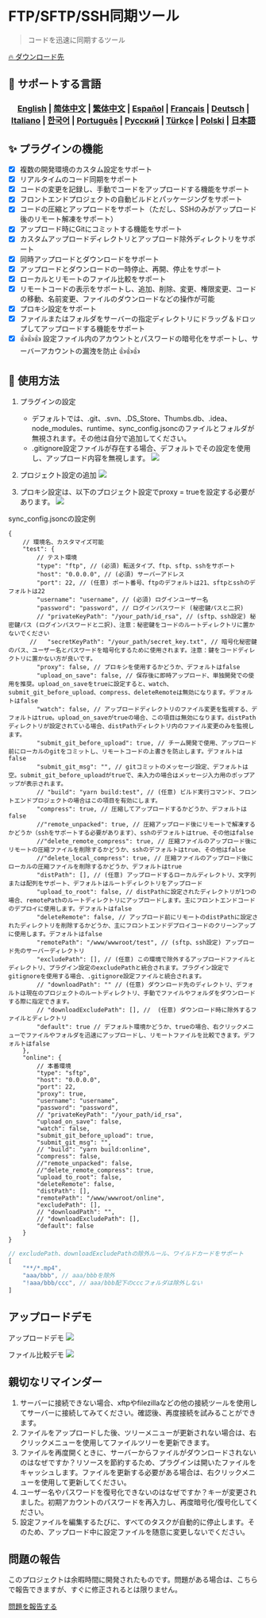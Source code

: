 # FTP/SFTP/SSH同期ツール

> コードを迅速に同期するツール

[🔥 ダウンロード先](https://marketplace.visualstudio.com/items?itemName=oorzc.ssh-tools)

## 🎉 サポートする言語

<h3 align="center">
    <a href="https://github.com/oorzc/vscode_sync_tool/blob/main/lang/en.md">English</a> |
    <a href="https://github.com/oorzc/vscode_sync_tool/blob/main/lang/zh.md">简体中文</a> |
    <a href="https://github.com/oorzc/vscode_sync_tool/blob/main/lang/zh-tw.md">繁体中文</a> |
    <a href="https://github.com/oorzc/vscode_sync_tool/blob/main/lang/es.md">Español</a> |
    <a href="https://github.com/oorzc/vscode_sync_tool/blob/main/lang/fr.md">Français</a> |
    <a href="https://github.com/oorzc/vscode_sync_tool/blob/main/lang/de.md">Deutsch</a> |
    <a href="https://github.com/oorzc/vscode_sync_tool/blob/main/lang/it.md">Italiano</a> |
    <a href="https://github.com/oorzc/vscode_sync_tool/blob/main/lang/ko.md">한국어</a> |
    <a href="https://github.com/oorzc/vscode_sync_tool/blob/main/lang/pt.md">Português</a> |
    <a href="https://github.com/oorzc/vscode_sync_tool/blob/main/lang/ru.md">Pусский</a> |
    <a href="https://github.com/oorzc/vscode_sync_tool/blob/main/lang/tr.md">Türkçe</a> |
    <a href="https://github.com/oorzc/vscode_sync_tool/blob/main/lang/pl.md">Polski</a> |
    <a href="https://github.com/oorzc/vscode_sync_tool/blob/main/lang/ja.md">日本語</a> 
</h3>

## ✨ プラグインの機能

- [x] 複数の開発環境のカスタム設定をサポート  
- [x] リアルタイムのコード同期をサポート  
- [x] コードの変更を記録し、手動でコードをアップロードする機能をサポート  
- [x] フロントエンドプロジェクトの自動ビルドとパッケージングをサポート  
- [x] コードの圧縮とアップロードをサポート（ただし、SSHのみがアップロード後のリモート解凍をサポート）  
- [x] アップロード時にGitにコミットする機能をサポート  
- [x] カスタムアップロードディレクトリとアップロード除外ディレクトリをサポート  
- [x] 同時アップロードとダウンロードをサポート  
- [x] アップロードとダウンロードの一時停止、再開、停止をサポート  
- [x] ローカルとリモートのファイル比較をサポート  
- [x] リモートコードの表示をサポートし、追加、削除、変更、権限変更、コードの移動、名前変更、ファイルのダウンロードなどの操作が可能  
- [x] プロキシ設定をサポート  
- [x] ファイルまたはフォルダをサーバーの指定ディレクトリにドラッグ＆ドロップしてアップロードする機能をサポート  
- [x] 👍👍👍 設定ファイル内のアカウントとパスワードの暗号化をサポートし、サーバーアカウントの漏洩を防止 👍👍👍  

## 📖 使用方法

1. プラグインの設定

    - デフォルトでは、.git、.svn、.DS_Store、Thumbs.db、.idea、node_modules、runtime、sync_config.jsoncのファイルとフォルダが無視されます。その他は自分で追加してください。
    - .gitignore設定ファイルが存在する場合、デフォルトでその設定を使用し、アップロード内容を無視します。
      ![](https://cdn.jsdelivr.net/gh/oorzc/public_img@main/img/2024%2F11%2F12%2F2a2b4adc7305c7b1c84d796da57cfe81.png)

2. プロジェクト設定の追加
   ![](https://cdn.jsdelivr.net/gh/oorzc/public_img@main/img/2024%2F11%2F12%2F0aba393b99df91a094fac6c14a2aebe1.gif)

3. プロキシ設定は、以下のプロジェクト設定でproxy = trueを設定する必要があります。
   ![](https://cdn.jsdelivr.net/gh/oorzc/public_img@main/img/2024%2F11%2F12%2F9f00f0451dd2c558ad469178d0058713.png)

sync_config.jsoncの設定例

```jsonc
{
    // 環境名、カスタマイズ可能
    "test": {
        // テスト環境
        "type": "ftp", // (必須) 転送タイプ、ftp、sftp、sshをサポート
        "host": "0.0.0.0", // (必須) サーバーアドレス
        "port": 22, // (任意) ポート番号、ftpのデフォルトは21、sftpとsshのデフォルトは22
        "username": "username", // (必須) ログインユーザー名
        "password": "password", // ログインパスワード (秘密鍵パスと二択)
        // "privateKeyPath": "/your_path/id_rsa", // (sftp、ssh設定) 秘密鍵パス (ログインパスワードと二択)、注意：秘密鍵をコードのルートディレクトリに置かないでください
      //   "secretKeyPath": "/your_path/secret_key.txt", // 暗号化秘密鍵のパス、ユーザー名とパスワードを暗号化するために使用されます。注意：鍵をコードディレクトリに置かない方が良いです。
        "proxy": false, // プロキシを使用するかどうか、デフォルトはfalse
        "upload_on_save": false, // 保存後に即時アップロード、単独開発での使用を推奨。upload_on_saveをtrueに設定すると、watch、submit_git_before_upload、compress、deleteRemoteは無効になります。デフォルトはfalse
        "watch": false, // アップロードディレクトリのファイル変更を監視する、デフォルトはtrue。upload_on_saveがtrueの場合、この項目は無効になります。distPathディレクトリが設定されている場合、distPathディレクトリ内のファイル変更のみを監視します。
        "submit_git_before_upload": true, // チーム開発で使用、アップロード前にローカルのgitをコミットし、リモートコードの上書きを防止します。デフォルトはfalse
        "submit_git_msg": "", // gitコミットのメッセージ設定、デフォルトは空。submit_git_before_uploadがtrueで、未入力の場合はメッセージ入力用のポップアップが表示されます。
        // "build": "yarn build:test", // (任意) ビルド実行コマンド、フロントエンドプロジェクトの場合はこの項目を有効にします。
        "compress": true, // 圧縮してアップロードするかどうか、デフォルトはfalse
        //"remote_unpacked": true, // 圧縮アップロード後にリモートで解凍するかどうか（sshをサポートする必要があります）、sshのデフォルトはtrue、その他はfalse
        //"delete_remote_compress": true, // 圧縮ファイルのアップロード後にリモートの圧縮ファイルを削除するかどうか、sshのデフォルトはtrue、その他はfalse
        //"delete_local_compress": true, // 圧縮ファイルのアップロード後にローカルの圧縮ファイルを削除するかどうか、デフォルトはtrue
        "distPath": [], // (任意) アップロードするローカルディレクトリ、文字列または配列をサポート、デフォルトはルートディレクトリをアップロード
        "upload_to_root": false, // distPathに設定されたディレクトリが1つの場合、remotePathのルートディレクトリにアップロードします。主にフロントエンドコードのデプロイに使用します。デフォルトはfalse
        "deleteRemote": false, // アップロード前にリモートのdistPathに設定されたディレクトリを削除するかどうか、主にフロントエンドデプロイコードのクリーンアップに使用します。デフォルトはfalse
        "remotePath": "/www/wwwroot/test", // (sftp、ssh設定) アップロード先のサーバーディレクトリ
        "excludePath": [], // (任意) この環境で除外するアップロードファイルとディレクトリ、プラグイン設定のexcludePathと統合されます。プラグイン設定でgitignoreを使用する場合、.gitignore設定ファイルと統合されます。
        // "downloadPath": "" // (任意) ダウンロード先のディレクトリ、デフォルトは現在のプロジェクトのルートディレクトリ、手動でファイルやフォルダをダウンロードする際に指定できます。
        // "downloadExcludePath": [], //  (任意) ダウンロード時に除外するファイルとディレクトリ
        "default": true // デフォルト環境かどうか、trueの場合、右クリックメニューでファイルやフォルダを迅速にアップロードし、リモートファイルを比較できます。デフォルトはfalse
    },
    "online": {
        // 本番環境
        "type": "sftp",
        "host": "0.0.0.0",
        "port": 22,
        "proxy": true,
        "username": "username",
        "password": "password",
        // "privateKeyPath": "/your_path/id_rsa",
        "upload_on_save": false,
        "watch": false,
        "submit_git_before_upload": true,
        "submit_git_msg": "",
        // "build": "yarn build:online",
        "compress": false,
        //"remote_unpacked": false,
        //"delete_remote_compress": true,
        "upload_to_root": false,
        "deleteRemote": false,
        "distPath": [],
        "remotePath": "/www/wwwroot/online",
        "excludePath": [],
        // "downloadPath": "",
        // "downloadExcludePath": [],
        "default": false
    }
}
```

```js
// excludePath、downloadExcludePathの除外ルール、ワイルドカードをサポート
[
    "**/*.mp4",
    "aaa/bbb", // aaa/bbbを除外
    "!aaa/bbb/ccc", // aaa/bbb配下のcccフォルダは除外しない
]
```

## アップロードデモ

アップロードデモ
![](https://cdn.jsdelivr.net/gh/oorzc/public_img@main/img/2024%2F11%2F12%2F8f85ff0142ef082749b55f7db3c8bf13.gif)

ファイル比較デモ
![](https://cdn.jsdelivr.net/gh/oorzc/public_img@main/img/2024%2F11%2F12%2F6cbd149ae7959c8097ce288fb91ed800.gif)

## 親切なリマインダー

1. サーバーに接続できない場合、xftpやfilezillaなどの他の接続ツールを使用してサーバーに接続してみてください。確認後、再度接続を試みることができます。
2. ファイルをアップロードした後、ツリーメニューが更新されない場合は、右クリックメニューを使用してファイルツリーを更新できます。
3. ファイルを再度開くときに、サーバーからファイルがダウンロードされないのはなぜですか？リソースを節約するため、プラグインは開いたファイルをキャッシュします。ファイルを更新する必要がある場合は、右クリックメニューを使用して更新してください。
4. ユーザー名やパスワードを復号化できないのはなぜですか？キーが変更されました。初期アカウントのパスワードを再入力し、再度暗号化/復号化してください。
5. 設定ファイルを編集するたびに、すべてのタスクが自動的に停止します。そのため、アップロード中に設定ファイルを随意に変更しないでください。

## 問題の報告

このプロジェクトは余暇時間に開発されたものです。問題がある場合は、こちらで報告できますが、すぐに修正されるとは限りません。

[問題を報告する](https://github.com/oorzc/vscode_sync_tool/issues)